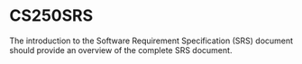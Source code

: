 # CS250SRS
The introduction to the Software Requirement Specification (SRS) document should provide an overview of the complete SRS document.  
